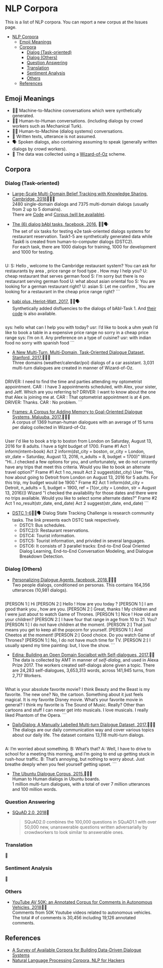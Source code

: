 # NLP Corpora


This is a list of NLP corpora. You can report a new corpus at the Issues page.

<!-- TOC depthFrom:1 depthTo:6 withLinks:1 updateOnSave:1 orderedList:0 -->

- [NLP Corpora](#nlp-corpora)
	- [Emoji Meanings](#emoji-meanings)
	- [Corpora](#corpora)
		- [Dialog (Task-oriented)](#dialog-task-oriented)
		- [Dialog (Others)](#dialog-others)
		- [Question Answering](#question-answering)
		- [Translation](#translation)
		- [Sentiment Analysis](#sentiment-analysis)
		- [Others](#others)
	- [References](#references)

<!-- /TOC -->

## Emoji Meanings
- 🤖🤖 Machine-to-Machine conversations which were synthetically generated.
- 👦🧒 Human-to-Human conversations. (including dialogs by crowd workers such as Mechanical Turk).
- 👦🤖 Human-to-Machine (dialog systems) conversations.
- 📝 Written texts, utterance is not assumed.
- 🗣 Spoken dialogs, also containing assuming to speak (generally written dialogs by crowd workers).
- 🧙‍ The data was collected using a [Wizard-of-Oz](https://en.wikipedia.org/wiki/Wizard_of_Oz_experiment) scheme.

## Corpora
### Dialog (Task-oriented)

- [Large-Scale Multi-Domain Belief Tracking with Knowledge Sharing, Cambridge, 2018](https://arxiv.org/pdf/1807.06517.pdf)👦👦🧙‍    
2480 single-domain dialogs and 7375 multi-domain dialogs (usually from 2 up to 5 domains).    
There are [Code](https://github.com/nmrksic/neural-belief-tracker) and [Corpus (will be available)](http://dialogue.mi.eng.cam.ac.uk/index.php/corpus/).   

- [The (6) dialog bAbI tasks, facebook, 2016.](https://research.fb.com/downloads/babi/) 👦🤖🗣		
The set of six tasks for testing e2e task-oriented dialogs systems for restaurant reservation. Task1-5 are synthetically generated data while Task6 is created from human-to-computer dialogs (DSTC2).		
For each task, there are 1000 dialogs for training, 1000 for development and 1000 for testing.

	```
U: <SILENCE>
S: Hello , welcome to the Cambridge restaurant system? You can ask for restaurants by area , price range or food type . How may I help you?
U: cheap restaurant that serves german food
S: I'm sorry but there is no restaurant serving german food
U: what about asian oriental foo
S: You are looking for a german restaurant right? U: asian
S: Let me confirm , You are looking for a restaurant in the cheap price range right?
	```

- [babi plus, Heriot-Watt, 2017.](https://arxiv.org/abs/1709.07840) 🤖🤖🗣    
Synthetically added disfluencies to the dialogs of bAbI-Task 1. And [their code](https://github.com/ishalyminov/memn2n) is also available.

	```
sys: hello what can I help you with today?
usr: I’d like to book a uhm yeah I’d like to book a
	 table in a expensive price range no sorry in a
	 cheap price range
sys: I’m on it. Any preference on a type of cuisine?
usr: with indian food no sorry with spanish food
	```

- [A New Multi-Turn, Multi-Domain, Task-Oriented Dialogue Dataset, Stanford, 2017.](https://nlp.stanford.edu/blog/a-new-multi-turn-multi-domain-task-oriented-dialogue-dataset/)👦👦🧙‍		
Three domains (weather/calendar/poi) dialogs of a car assistant.
3,031 multi-turn dialogues are created in manner of Wizard-of-Oz.

	```
DRIVER: I need to find the time and parties attending my optometrist appointment.
CAR   : I have 3 appointments scheduled, with Alex, your sister, and Jeff. Which are you referring to?
DRIVER: I want to know about the one that Alex is joining me at.
CAR   : That optometrist appointment is at 4 pm.
DRIVER: Thanks.
CAR   : No problem.
	```


- [Frames: A Corpus for Adding Memory to Goal-Oriented Dialogue Systems, Maluuba, 2017.](https://datasets.maluuba.com/Frames)👦👦🧙‍      
 A corpus of 1369 human-human dialogues with an average of 15 turns per dialog collected in Wizard-of-Oz.

	```
User	I'd like to book a trip to boston from London on Saturday, August 13, 2016 for 8 adults. I have a tight budget of 1700.	Frame #1
Act 1	inform(intent=book)
Act 2	inform(dst_city = boston, or_city = London, str_date = Saturday\, August 13\, 2016, n_adults = 8, budget = 1700)"
Wizard	"Hi...I checked a few options for you, and unfortunately, we do not currently have any trips that meet this criteria. Would you like to book an alternate travel option?"	Frame #1
Act 1	no_result
Act 2	suggest(dst_city)
User	"Yes, how about going to Detroit from London on August 13, 2016 for 5 adults. For this trip, my budget would be 1900."	Frame #2
Act 1	inform(dst_city = Detroit, n_adults = 5, budget = 1900, ref = [1{or_city = London, str = August 13\, 2016}])
Wizard	"I checked the availability for those dates and there were no trips available. Would you like to select some alternate dates?"	Frame #2
Act 1	no_result(str_date, end_date)
Act 2	suggest(str_date, end_date)
	```


- [DSTC 1-6](https://www.microsoft.com/en-us/research/event/dialog-state-tracking-challenge/)👦🤖🗣
  Dialog State Tracking Challenge is research community tasks. The link presents each DSTC task respectively.
  - DSTC1: Bus schedules.
  - DSTC2/3: Restaurant reservations.
  - DSTC4: Tourist information.
  - DSTC5: Tourist information, and privided in several languages.
  - DSTC6: It consists of 3 parallel tracks: End-to-End Goal Oriented Dialog Learning, End-to-End Conversation Modeling, and Dialogue Breakdown Detection.

### Dialog (Others)


- [Personalizing Dialogue Agents, facebook, 2018.](https://github.com/facebookresearch/ParlAI/tree/master/projects/personachat)👦🧒📝    
Two people dialogs, conditioned on personas.
This contains 164,356 utterances (10,981 dialogs).

	```
[PERSON 1:] Hi
[PERSON 2:] Hello ! How are you today ?
[PERSON 1:] I am good thank you , how are you.
[PERSON 2:] Great, thanks ! My children and I were just about to watch Game of Thrones.
[PERSON 1:] Nice ! How old are your children?
[PERSON 2:] I have four that range in age from 10 to 21. You?
[PERSON 1:] I do not have children at the moment.
[PERSON 2:] That just means you get to keep all the popcorn for yourself.
[PERSON 1:] And Cheetos at the moment!
[PERSON 2:] Good choice. Do you watch Game of Thrones?
[PERSON 1:] No, I do not have much time for TV.
[PERSON 2:] I usually spend my time painting: but, I love the show.
	```

- [Edina: Building an Open Domain Socialbot with Self-dialogues, 2017.](https://github.com/jfainberg/self_dialogue_corpus)👦👦    
The data is collected by AMT in manner of _self-dialog_, and used in Alexa Prize 2017.
The workers created self-dialogs alone given a topic.
There are 24,283 self-dialogues, 3,653,313 words, across 141,945 turns, from 2,717 Workers.

	```
What is your absolute favorite movie?
I think Beauty and the Beast is my favorite.
The new one?
No, the cartoon. Something about it just feels magical.
It is my favorite Disney movie.
What’s your favorite movie in general?
I think my favorite is The Sound of Music.
Really? Other than cartoons and stuff I can never get into musicals.
I love musicals. I really liked Phantom of the Opera.
	```


- [DailyDialog: A Manually Labelled Multi-turn Dialogue Dataset, 2017.](http://yanran.li/dailydialog)👦🧒📝    
The dialogs are our daily communication way and cover various topics about our daily life. The dataset contains 13,118 multi-turn dialogs.    

	```
A: I’m worried about something.
B: What’s that?
A: Well, I have to drive to school for a meeting this morning,
   and I’m going to end up getting stuck in rush-hour traffic.
B: That’s annoying, but nothing to worry about.
   Just breathe deeply when you feel yourself getting upset.
	```

- [The Ubuntu Dialogue Corpus, 2015.](https://github.com/rkadlec/ubuntu-ranking-dataset-creator)🧒🧒📝    
 Human to Human dialogs in Ubuntu boards.    
1 million multi-turn dialogues, with a total of over 7 million utterances and 100 million words.

### Question Answering

- [SQuAD 2.0, 2018](https://rajpurkar.github.io/SQuAD-explorer/)📝     

	> SQuAD2.0 combines the 100,000 questions in SQuAD1.1 with over 50,000 new, unanswerable questions written adversarially by crowdworkers to look similar to answerable ones.


### Translation

🚧

### Sentiment Analysis

🚧

### Others
- [YouTube AV 50K: an Annotated Corpus for Comments in Autonomous Vehicles, 2018](https://arxiv.org/abs/1807.11227)🧒📝  
Comments from 50K Youtube videos related to autonomous vehicles. The total # of comments is 30,456 including 19,126 annotated comments.

## References
- [A Survey of Available Corpora for Building Data-Driven Dialogue Systems](https://breakend.github.io/DialogDatasets/)
- [Natural Language Processing Corpora, NLP for Hackers](https://nlpforhackers.io/corpora/)
